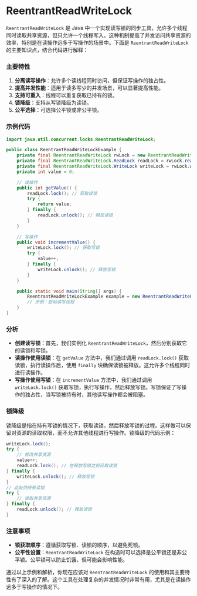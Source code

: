 # ReentrantReadWriteLock

`ReentrantReadWriteLock` 是 Java 中一个实现读写锁的同步工具，允许多个线程同时读取共享资源，但只允许一个线程写入。这种机制提高了并发访问共享资源的效率，特别是在读操作远多于写操作的场景中。下面是 `ReentrantReadWriteLock` 的主要知识点，结合代码进行解释：

### 主要特性

1. **分离读写操作**：允许多个读线程同时访问，但保证写操作的独占性。
2. **提高并发性能**：适用于读多写少的并发场景，可以显著提高性能。
3. **支持可重入**：线程可以重复获取已持有的锁。
4. **锁降级**：支持从写锁降级为读锁。
5. **公平选择**：可选择公平锁或非公平锁。

### 示例代码

```java
import java.util.concurrent.locks.ReentrantReadWriteLock;

public class ReentrantReadWriteLockExample {
    private final ReentrantReadWriteLock rwLock = new ReentrantReadWriteLock();
    private final ReentrantReadWriteLock.ReadLock readLock = rwLock.readLock();
    private final ReentrantReadWriteLock.WriteLock writeLock = rwLock.writeLock();
    private int value = 0;

    // 读操作
    public int getValue() {
        readLock.lock(); // 获取读锁
        try {
            return value;
        } finally {
            readLock.unlock(); // 释放读锁
        }
    }

    // 写操作
    public void incrementValue() {
        writeLock.lock(); // 获取写锁
        try {
            value++;
        } finally {
            writeLock.unlock(); // 释放写锁
        }
    }

    public static void main(String[] args) {
        ReentrantReadWriteLockExample example = new ReentrantReadWriteLockExample();
        // 示例：启动读写线程
    }
}
```

### 分析

- **创建读写锁**：首先，我们实例化 `ReentrantReadWriteLock`，然后分别获取它的读锁和写锁。
- **读操作使用读锁**：在 `getValue` 方法中，我们通过调用 `readLock.lock()` 获取读锁，执行读操作后，使用 `finally` 块确保读锁被释放。这允许多个线程同时进行读操作。
- **写操作使用写锁**：在 `incrementValue` 方法中，我们通过调用 `writeLock.lock()` 获取写锁，执行写操作，然后释放写锁。写锁保证了写操作的独占性，当写锁被持有时，其他读写操作都会被阻塞。

### 锁降级

锁降级是指在持有写锁的情况下，获取读锁，然后释放写锁的过程。这样做可以保留对资源的读取权限，而不允许其他线程进行写操作。锁降级的代码示例：

```java
writeLock.lock();
try {
    // 修改共享资源
    value++;
    readLock.lock(); // 在释放写锁之前获取读锁
} finally {
    writeLock.unlock(); // 释放写锁
}
// 此处仍持有读锁
try {
    // 读取共享资源
} finally {
    readLock.unlock(); // 释放读锁
}
```

### 注意事项

- **锁获取顺序**：遵循获取写锁、读锁的顺序，以避免死锁。
- **公平性设置**：`ReentrantReadWriteLock` 在构造时可以选择是公平锁还是非公平锁。公平锁可以防止饥饿，但可能会影响性能。

通过以上示例和解析，你现在应该对 `ReentrantReadWriteLock` 的使用和其主要特性有了深入的了解。这个工具在处理复杂的并发情况时非常有用，尤其是在读操作远多于写操作的情况下。
